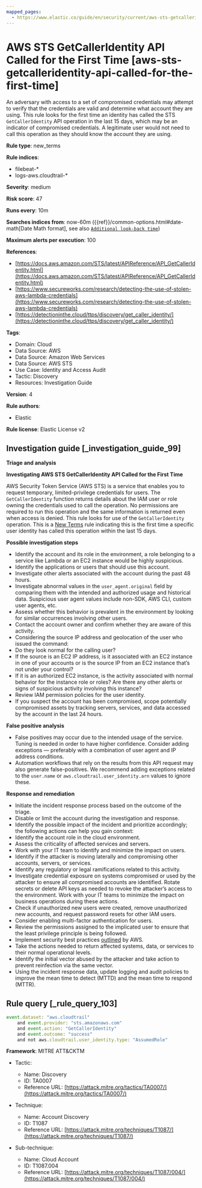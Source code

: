 ```yaml
---
mapped_pages:
  - https://www.elastic.co/guide/en/security/current/aws-sts-getcalleridentity-api-called-for-the-first-time.html
---
```


# AWS STS GetCallerIdentity API Called for the First Time [aws-sts-getcalleridentity-api-called-for-the-first-time]

An adversary with access to a set of compromised credentials may attempt to verify that the credentials are valid and determine what account they are using. This rule looks for the first time an identity has called the STS `GetCallerIdentity` API operation in the last 15 days, which may be an indicator of compromised credentials. A legitimate user would not need to call this operation as they should know the account they are using.

**Rule type**: new_terms

**Rule indices**:

* filebeat-*
* logs-aws.cloudtrail-*

**Severity**: medium

**Risk score**: 47

**Runs every**: 10m

**Searches indices from**: now-60m ({{ref}}/common-options.html#date-math[Date Math format], see also [`Additional look-back time`](docs-content://solutions/security/detect-and-alert/create-detection-rule.md#rule-schedule))

**Maximum alerts per execution**: 100

**References**:

* [https://docs.aws.amazon.com/STS/latest/APIReference/API_GetCallerIdentity.html](https://docs.aws.amazon.com/STS/latest/APIReference/API_GetCallerIdentity.html)
* [https://www.secureworks.com/research/detecting-the-use-of-stolen-aws-lambda-credentials](https://www.secureworks.com/research/detecting-the-use-of-stolen-aws-lambda-credentials)
* [https://detectioninthe.cloud/ttps/discovery/get_caller_identity/](https://detectioninthe.cloud/ttps/discovery/get_caller_identity/)

**Tags**:

* Domain: Cloud
* Data Source: AWS
* Data Source: Amazon Web Services
* Data Source: AWS STS
* Use Case: Identity and Access Audit
* Tactic: Discovery
* Resources: Investigation Guide

**Version**: 4

**Rule authors**:

* Elastic

**Rule license**: Elastic License v2

## Investigation guide [_investigation_guide_99]

**Triage and analysis**

**Investigating AWS STS GetCallerIdentity API Called for the First Time**

AWS Security Token Service (AWS STS) is a service that enables you to request temporary, limited-privilege credentials for users. The `GetCallerIdentity` function returns details about the IAM user or role owning the credentials used to call the operation. No permissions are required to run this operation and the same information is returned even when access is denied. This rule looks for use of the `GetCallerIdentity` operation. This is a [New Terms](docs-content://solutions/security/detect-and-alert/create-detection-rule.md#create-new-terms-rule) rule indicating this is the first time a specific user identity has called this operation within the last 15 days.

**Possible investigation steps**

* Identify the account and its role in the environment, a role belonging to a service like Lambda or an EC2 instance would be highly suspicious.
* Identify the applications or users that should use this account.
* Investigate other alerts associated with the account during the past 48 hours.
* Investigate abnormal values in the `user_agent.original` field by comparing them with the intended and authorized usage and historical data. Suspicious user agent values include non-SDK, AWS CLI, custom user agents, etc.
* Assess whether this behavior is prevalent in the environment by looking for similar occurrences involving other users.
* Contact the account owner and confirm whether they are aware of this activity.
* Considering the source IP address and geolocation of the user who issued the command:
* Do they look normal for the calling user?
* If the source is an EC2 IP address, is it associated with an EC2 instance in one of your accounts or is the source IP from an EC2 instance that’s not under your control?
* If it is an authorized EC2 instance, is the activity associated with normal behavior for the instance role or roles? Are there any other alerts or signs of suspicious activity involving this instance?
* Review IAM permission policies for the user identity.
* If you suspect the account has been compromised, scope potentially compromised assets by tracking servers, services, and data accessed by the account in the last 24 hours.

**False positive analysis**

* False positives may occur due to the intended usage of the service. Tuning is needed in order to have higher confidence. Consider adding exceptions — preferably with a combination of user agent and IP address conditions.
* Automation workflows that rely on the results from this API request may also generate false-positives. We recommend adding exceptions related to the `user.name` or `aws.cloudtrail.user_identity.arn` values to ignore these.

**Response and remediation**

* Initiate the incident response process based on the outcome of the triage.
* Disable or limit the account during the investigation and response.
* Identify the possible impact of the incident and prioritize accordingly; the following actions can help you gain context:
* Identify the account role in the cloud environment.
* Assess the criticality of affected services and servers.
* Work with your IT team to identify and minimize the impact on users.
* Identify if the attacker is moving laterally and compromising other accounts, servers, or services.
* Identify any regulatory or legal ramifications related to this activity.
* Investigate credential exposure on systems compromised or used by the attacker to ensure all compromised accounts are identified. Rotate secrets or delete API keys as needed to revoke the attacker’s access to the environment. Work with your IT teams to minimize the impact on business operations during these actions.
* Check if unauthorized new users were created, remove unauthorized new accounts, and request password resets for other IAM users.
* Consider enabling multi-factor authentication for users.
* Review the permissions assigned to the implicated user to ensure that the least privilege principle is being followed.
* Implement security best practices [outlined](https://aws.amazon.com/premiumsupport/knowledge-center/security-best-practices/) by AWS.
* Take the actions needed to return affected systems, data, or services to their normal operational levels.
* Identify the initial vector abused by the attacker and take action to prevent reinfection via the same vector.
* Using the incident response data, update logging and audit policies to improve the mean time to detect (MTTD) and the mean time to respond (MTTR).


## Rule query [_rule_query_103]

```js
event.dataset: "aws.cloudtrail"
    and event.provider: "sts.amazonaws.com"
    and event.action: "GetCallerIdentity"
    and event.outcome: "success"
    and not aws.cloudtrail.user_identity.type: "AssumedRole"
```

**Framework**: MITRE ATT&CKTM

* Tactic:

    * Name: Discovery
    * ID: TA0007
    * Reference URL: [https://attack.mitre.org/tactics/TA0007/](https://attack.mitre.org/tactics/TA0007/)

* Technique:

    * Name: Account Discovery
    * ID: T1087
    * Reference URL: [https://attack.mitre.org/techniques/T1087/](https://attack.mitre.org/techniques/T1087/)

* Sub-technique:

    * Name: Cloud Account
    * ID: T1087.004
    * Reference URL: [https://attack.mitre.org/techniques/T1087/004/](https://attack.mitre.org/techniques/T1087/004/)



